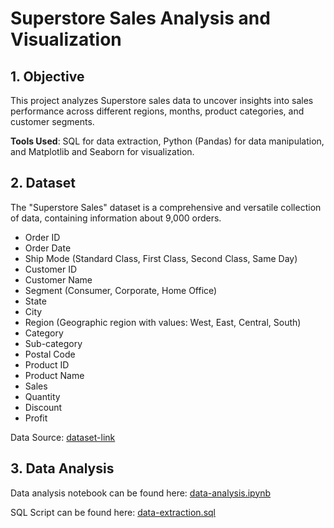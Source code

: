 # Superstore Sales Analysis and Visualization

## 1. Objective
This project analyzes Superstore sales data to uncover insights into sales performance across different regions, months, product categories, and customer segments.

**Tools Used**: SQL for data extraction, Python (Pandas) for data manipulation, and Matplotlib and Seaborn for visualization.


## 2. Dataset
The "Superstore Sales" dataset is a comprehensive and versatile collection of data, containing information about 9,000 orders.

- Order ID
- Order Date
- Ship Mode (Standard Class, First Class, Second Class, Same Day)
- Customer ID
- Customer Name
- Segment (Consumer, Corporate, Home Office)
- State
- City
- Region (Geographic region with values: West, East, Central, South)
- Category
- Sub-category
- Postal Code
- Product ID
- Product Name
- Sales
- Quantity
- Discount
- Profit

Data Source: [dataset-link](https://www.kaggle.com/datasets/vivek468/superstore-dataset-final)

## 3. Data Analysis

Data analysis notebook can be found here: [data-analysis.ipynb](https://github.com/madhuri-15/Superstore-Sales-Analysis/blob/main/data-analysis.ipynb)

SQL Script can be found here: [data-extraction.sql](https://github.com/madhuri-15/Superstore-Sales-Analysis/blob/main/superstore-sales-analysis.sql)


